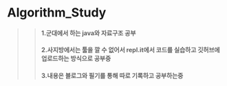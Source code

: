 # Algorithm_Study

>>#### <b>1.군대에서 하는 java와 자료구조 공부</b> </br>
>>#### <b>2.사지방에서는 툴을 깔 수 없어서 repl.it에서 코드를 실습하고 깃허브에 업로드하는 방식으로 공부중</b>
>>#### <b>3.내용은 블로그와 필기를 통해 따로 기록하고 공부하는중</b> </br>

